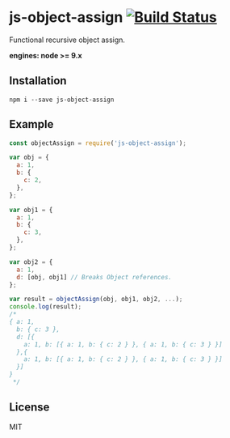 # js-object-assign [![Build Status](https://travis-ci.org/iamdevonbutler/js-object-assign.svg?branch=master)](https://travis-ci.org/iamdevonbutler/js-object-assign)

Functional recursive object assign.

**engines: node >= 9.x**

## Installation
```
npm i --save js-object-assign
```

## Example
```javascript
const objectAssign = require('js-object-assign');

var obj = {
  a: 1,
  b: {
    c: 2,
  },
};

var obj1 = {
  a: 1,
  b: {
    c: 3,
  },
};

var obj2 = {
  a: 1,
  d: [obj, obj1] // Breaks Object references.
};

var result = objectAssign(obj, obj1, obj2, ...);
console.log(result);
/*
{ a: 1,
  b: { c: 3 },
  d: [{
    a: 1, b: [{ a: 1, b: { c: 2 } }, { a: 1, b: { c: 3 } }]
  },{
    a: 1, b: [{ a: 1, b: { c: 2 } }, { a: 1, b: { c: 3 } }]
  }]
}
 */

```

## License
MIT
